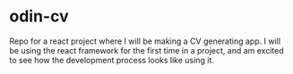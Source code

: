 # odin-cv
Repo for a react project where I will be making a CV generating app. I will be
using the react framework for the first time in a project, and am excited to see
how the development process looks like using it.
